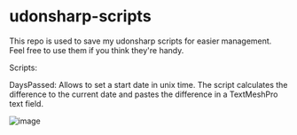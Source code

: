# udonsharp-scripts
 This repo is used to save my udonsharp scripts for easier management.
 Feel free to use them if you think they're handy.
 
 Scripts:
 
 DaysPassed:
 Allows to set a start date in unix time.
 The script calculates the difference to the current date and 
 pastes the difference in a TextMeshPro text field.

![image](https://user-images.githubusercontent.com/95102992/201677171-131ed6b9-0318-4c78-af36-8cb986778dad.png)

